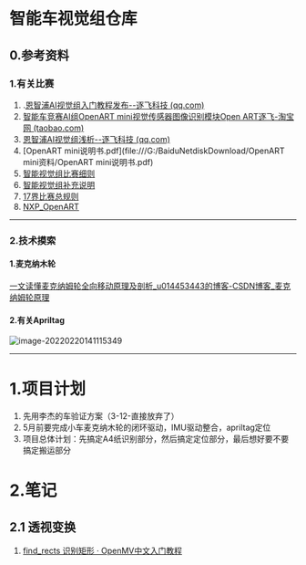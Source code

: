 # 智能车视觉组仓库

## 0.参考资料

### 1.有关比赛

1. .[恩智浦AI视觉组入门教程发布--逐飞科技 (qq.com)](https://mp.weixin.qq.com/s/y90pT2_g0IPRuaNQPzZUqg)
2. [智能车竞赛AI组OpenART mini视觉传感器图像识别模块Open ART逐飞-淘宝网 (taobao.com)](https://item.taobao.com/item.htm?spm=a1z10.5-c.w4002-22508770847.38.3f9d5f26PVLIVv&id=637029649233&mt=)
3. [恩智浦AI视觉组浅析--逐飞科技 (qq.com)](https://mp.weixin.qq.com/s/y2IzQTzd_mr4BtPH-oOKcQ)
4. [OpenART mini说明书.pdf](file:///G:/BaiduNetdiskDownload/OpenART mini资料/OpenART mini说明书.pdf)
5. [智能视觉组比赛细则](https://bj.bcebos.com/cdstm-hyetecforthesmartcar-bucket/source/doc-2kd6k14jliw0.pdf)
6. [智能视觉组补充说明](https://bj.bcebos.com/cdstm-hyetecforthesmartcar-bucket/source/doc-888jo99kh9g0.pdf)
7. [17界比赛总规则](https://bj.bcebos.com/cdstm-hyetecforthesmartcar-bucket/source/doc-7f76k5yp26g0.pdf)
7. [NXP_OpenART](https://github.com/NXPmicro/OpenART/blob/master/README_zh.md)

------

### 2.技术摸索

#### 1.麦克纳木轮

[ 一文读懂麦克纳姆轮全向移动原理及剖析_u014453443的博客-CSDN博客_麦克纳姆轮原理](https://blog.csdn.net/u014453443/article/details/107228531/)

#### 2.有关Apriltag

![image-20220220141115349](C:\Users\ThinkPad\AppData\Roaming\Typora\typora-user-images\image-20220220141115349.png)



------

# 1.项目计划

1. 先用李杰的车验证方案（3-12-直接放弃了）
2. 5月前要完成小车麦克纳木轮的闭环驱动，IMU驱动整合，apriltag定位
3. 项目总体计划：先搞定A4纸识别部分，然后搞定定位部分，最后想好要不要搞定搬运部分





# 2.笔记

## 2.1 透视变换

1. [find_rects 识别矩形 · OpenMV中文入门教程](https://book.openmv.cc/example/09-Feature-Detection/find-rects.html)



